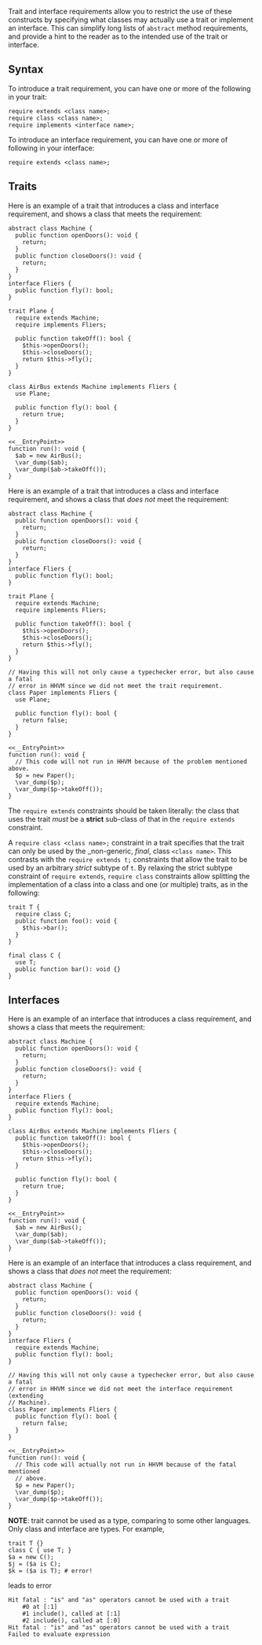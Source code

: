 Trait and interface requirements allow you to restrict the use of these constructs by specifying what classes may actually use a trait or
implement an interface. This can simplify long lists of `abstract` method requirements, and provide a hint to the reader as to the
intended use of the trait or interface.

## Syntax

To introduce a trait requirement, you can have one or more of the following in your trait:

```Hack no-extract
require extends <class name>;
require class <class name>;
require implements <interface name>;
```

To introduce an interface requirement, you can have one or more of following in your interface:

```Hack no-extract
require extends <class name>;
```

## Traits

Here is an example of a trait that introduces a class and interface requirement, and shows a class that meets the requirement:

```Hack
abstract class Machine {
  public function openDoors(): void {
    return;
  }
  public function closeDoors(): void {
    return;
  }
}
interface Fliers {
  public function fly(): bool;
}

trait Plane {
  require extends Machine;
  require implements Fliers;

  public function takeOff(): bool {
    $this->openDoors();
    $this->closeDoors();
    return $this->fly();
  }
}

class AirBus extends Machine implements Fliers {
  use Plane;

  public function fly(): bool {
    return true;
  }
}

<<__EntryPoint>>
function run(): void {
  $ab = new AirBus();
  \var_dump($ab);
  \var_dump($ab->takeOff());
}
```

Here is an example of a trait that introduces a class and interface requirement, and shows a class that *does not* meet the requirement:

```Hack error
abstract class Machine {
  public function openDoors(): void {
    return;
  }
  public function closeDoors(): void {
    return;
  }
}
interface Fliers {
  public function fly(): bool;
}

trait Plane {
  require extends Machine;
  require implements Fliers;

  public function takeOff(): bool {
    $this->openDoors();
    $this->closeDoors();
    return $this->fly();
  }
}

// Having this will not only cause a typechecker error, but also cause a fatal
// error in HHVM since we did not meet the trait requirement.
class Paper implements Fliers {
  use Plane;

  public function fly(): bool {
    return false;
  }
}

<<__EntryPoint>>
function run(): void {
  // This code will not run in HHVM because of the problem mentioned above.
  $p = new Paper();
  \var_dump($p);
  \var_dump($p->takeOff());
}
```

The `require extends` constraints should be taken literally: the class that uses the trait *must* be a **strict** sub-class of that in the `require extends` constraint.

A `require class <class name>;` constraint in a trait specifies that the trait can only be used by the
_non-generic, _final_, class `<class name>`.  This contrasts with the `require extends t;` constraints that allow the trait to be used by an arbitrary _strict_ subtype of `t`.
By relaxing the strict subtype constraint of `require extends`, `require class` constraints allow splitting the implementation of a class into a
class and one (or multiple) traits, as in the following:

```Hack
trait T {
  require class C;
  public function foo(): void {
    $this->bar();
  }
}

final class C {
  use T;
  public function bar(): void {}
}
```

## Interfaces

Here is an example of an interface that introduces a class requirement, and shows a class that meets the requirement:

```Hack
abstract class Machine {
  public function openDoors(): void {
    return;
  }
  public function closeDoors(): void {
    return;
  }
}
interface Fliers {
  require extends Machine;
  public function fly(): bool;
}

class AirBus extends Machine implements Fliers {
  public function takeOff(): bool {
    $this->openDoors();
    $this->closeDoors();
    return $this->fly();
  }

  public function fly(): bool {
    return true;
  }
}

<<__EntryPoint>>
function run(): void {
  $ab = new AirBus();
  \var_dump($ab);
  \var_dump($ab->takeOff());
}
```

Here is an example of an interface that introduces a class requirement, and shows a class that *does not* meet the requirement:

```Hack error
abstract class Machine {
  public function openDoors(): void {
    return;
  }
  public function closeDoors(): void {
    return;
  }
}
interface Fliers {
  require extends Machine;
  public function fly(): bool;
}

// Having this will not only cause a typechecker error, but also cause a fatal
// error in HHVM since we did not meet the interface requirement (extending
// Machine).
class Paper implements Fliers {
  public function fly(): bool {
    return false;
  }
}

<<__EntryPoint>>
function run(): void {
  // This code will actually not run in HHVM because of the fatal mentioned
  // above.
  $p = new Paper();
  \var_dump($p);
  \var_dump($p->takeOff());
}
```

**NOTE**: trait cannot be used as a type, comparing to some other languages. Only class and interface are types. For example,

```Hack no-extract
trait T {}
class C { use T; }
$a = new C();
$j = ($a is C);
$k = ($a is T); # error!
```
leads to error

```
Hit fatal : "is" and "as" operators cannot be used with a trait
    #0 at [:1]
    #1 include(), called at [:1]
    #2 include(), called at [:0]
Hit fatal : "is" and "as" operators cannot be used with a trait
Failed to evaluate expression
```
